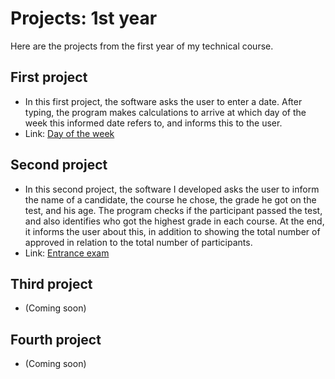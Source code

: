 # Projects: 1st year
Here are the projects from the first year of my technical course.

## First project
- In this first project, the software asks the user to enter a date. After typing, the program makes calculations to arrive at which day of the week this informed date refers to, and informs this to the user.
- Link: [Day of the week](https://github.com/shioheii/projects-1st-year/blob/main/Projects/Day%20of%20the%20week.cpp)

## Second project
- In this second project, the software I developed asks the user to inform the name of a candidate, the course he chose, the grade he got on the test, and his age. The program checks if the participant passed the test, and also identifies who got the highest grade in each course. At the end, it informs the user about this, in addition to showing the total number of approved in relation to the total number of participants.
- Link: [Entrance exam]()

## Third project
- (Coming soon)

## Fourth project
- (Coming soon)
